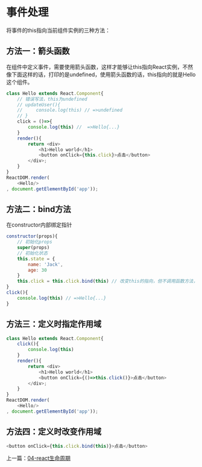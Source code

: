 # 事件处理

将事件的this指向当前组件实例的三种方法：

## 方法一：箭头函数

在组件中定义事件，需要使用箭头函数，这样才能够让this指向React实例，不然像下面这样的话，打印的是undefined，使用箭头函数的话，this指向的就是Hello这个组件。

```javascript
class Hello extends React.Component{
    // 错误写法，this为undefined
    // updateUser(){
    //     console.log(this) // =>undefined
    // }
    click = ()=>{
        console.log(this) //  =>Hello{...}
    }
    render(){
        return <div>
            <h1>Hello world</h1>
            <button onClick={this.click}>点击</button>
        </div>;
    }
}
ReactDOM.render(
    <Hello/>
, document.getElementById('app'));
```

## 方法二：bind方法

在constructor内部绑定指针

```javascript
constructor(props){
    // 初始化props
    super(props)
    // 初始化状态
    this.state = {
        name: 'Jack',
        age: 30
    }
    this.click = this.click.bind(this) // 改变this的指向，但不调用函数方法，使用bind
}
click(){
    console.log(this) // =>Hello{...}
}
```

## 方法三：定义时指定作用域

```javascript
class Hello extends React.Component{
    click(){
        console.log(this)
    }
    render(){
        return <div>
            <h1>Hello world</h1>
            <button onClick={()=>this.click()}>点击</button>
        </div>;
    }
}
ReactDOM.render(
    <Hello/>
, document.getElementById('app'));
```

## 方法四：定义时改变作用域

```javascript
<button onClick={this.click.bind(this)}>点击</button>
```
上一篇：[04-react生命周期](../04-react生命周期/)
